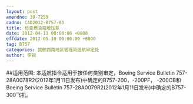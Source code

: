 ```yaml
---
layout: post
amendno: 39-7259
cadno: CAD2012-B757-03
title: 检查燃油箱增压泵
date: 2012-04-11 00:00:00 +0800
effdate: 2012-05-10 00:00:00 +0800
tag: B757
categories: 民航西南地区管理局适航审定处
author: 李锐
---
```


##适用范围:
本适航指令适用于按任何类别审定，Boeing Service Bulletin 757-28A0078R2(2012年1月11日发布)中确定的B757-200，-200PF， -200CB和Boeing Service Bulletin 757-28A0079R2(2012年1月11日发布)中确定的B757-300飞机。

